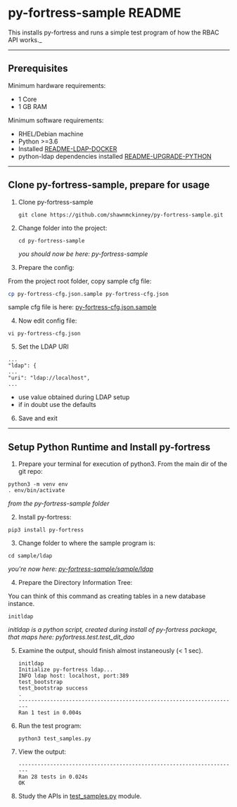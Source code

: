 # py-fortress-sample README 
 
This installs py-fortress and runs a simple test program of how the RBAC API works._
______________________________________________________________________________
## Prerequisites

Minimum hardware requirements:
 * 1 Core
 * 1 GB RAM

Minimum software requirements:
 * RHEL/Debian machine
 * Python >=3.6 
 * Installed [README-LDAP-DOCKER](https://github.com/shawnmckinney/py-fortress/blob/master/doc/README-LDAP-DOCKER.md)
 * python-ldap dependencies installed [README-UPGRADE-PYTHON](https://github.com/shawnmckinney/py-fortress/blob/master/doc/README-UPGRADE-PYTHON.md)
________________________________________________________________________________
## Clone py-fortress-sample, prepare for usage

1. Clone py-fortress-sample
    ```
    git clone https://github.com/shawnmckinney/py-fortress-sample.git
    ```
    
2. Change folder into the project:
    ```
    cd py-fortress-sample
    ```
    _you should now be here: py-fortress-sample_
    
3. Prepare the config:

From the project root folder, copy sample cfg file:

```bash
cp py-fortress-cfg.json.sample py-fortress-cfg.json
```

sample cfg file is here: [py-fortress-cfg.json.sample](../py-fortress-cfg.json.sample)

4. Now edit config file:
 ```
vi py-fortress-cfg.json
```

5. Set the LDAP URI
```
...
"ldap": {
...
"uri": "ldap://localhost",
...
```

* use value obtained during LDAP setup
* if in doubt use the defaults
    
6. Save and exit

________________________________________________________________________________
## Setup Python Runtime and Install py-fortress

1. Prepare your terminal for execution of python3.  From the main dir of the git repo:
```
python3 -m venv env
. env/bin/activate
```
_from the py-fortress-sample folder_
    
2. Install py-fortress:
```
pip3 install py-fortress
```
    
3. Change folder to where the sample program is:
```
cd sample/ldap
```
_you're now here: [py-fortress-sample/sample/ldap](./sample/ldap)_
    
4. Prepare the Directory Information Tree:

You can think of this command as creating tables in a new database instance.
```
initldap
```
*initldap is a python script, created during install of py-fortress package, that maps here: pyfortress.test.test_dit_dao*    

5. Examine the output, should finish almost instaneously (< 1 sec).
    ```
    initldap
    Initialize py-fortress ldap...
    INFO ldap host: localhost, port:389
    test_bootstrap
    test_bootstrap success
    .
    ----------------------------------------------------------------------
    Ran 1 test in 0.004s
    ```
    
6. Run the test program:
    ```
    python3 test_samples.py 
    ```
    
7. View the output:
    ```
    ----------------------------------------------------------------------
    Ran 28 tests in 0.024s
    OK
    ```
    
8. Study the APIs in [test_samples.py](./sample/ldap/test_samples.py) module.